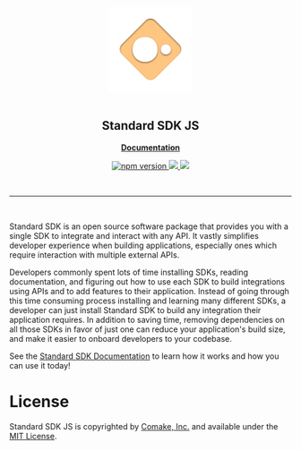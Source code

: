 <div align="center">
  <a href="https://github.com/comake/standard-sdk-js">
    <img src="./resources/standard-sdk.svg" width="150" height="150">
  </a>
  <br/>
  <br/>
  <h2>Standard SDK JS</h2>
  <p>
    <a href="https://comake-1.gitbook.io/standard-sdk/"><strong>Documentation</strong></a>
  </p>
  <p>
    <a href="https://badge.fury.io/js/@comake%2Fstandard-sdk-js">
      <img src="https://badge.fury.io/js/@comake%2Fstandard-sdk-js.svg" alt="npm version" height="18">
    </a>
    <a href="https://github.com/comake/standard-sdk-js/actions/workflows/ci.yml">
      <img src="https://github.com/comake/standard-sdk-js/actions/workflows/ci.yml/badge.svg">
    </a>
    <a href="https://opensource.org/licenses/MIT">
      <img src="https://img.shields.io/badge/License-MIT-yellow.svg">
    </a>
  </p>
  <br/>
</div>

---
<br/>

Standard SDK is an open source software package that provides you with a single SDK to integrate and interact with any API. It vastly simplifies developer experience when building applications, especially ones which require interaction with multiple external APIs.

Developers commonly spent lots of time installing SDKs, reading documentation, and figuring out how to use each SDK to build integrations using APIs and to add features to their application. Instead of going through this time consuming process installing and learning many different SDKs, a developer can just install Standard SDK to build any integration their application requires. In addition to saving time, removing dependencies on all those SDKs in favor of just one can reduce your application's build size, and make it easier to onboard developers to your codebase.

See the [Standard SDK Documentation](https://comake-1.gitbook.io/standard-sdk/) to learn how it works and how you can use it today!

# License

Standard SDK JS is copyrighted by [Comake, Inc.](https://comake.io) and available under the [MIT License](LICENSE.md).
